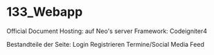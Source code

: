 # 133_Webapp
Official Document
Hosting: auf Neo's server
Framework: Codeigniter4

Bestandteile der Seite:
Login
Registrieren
Termine/Social Media Feed
